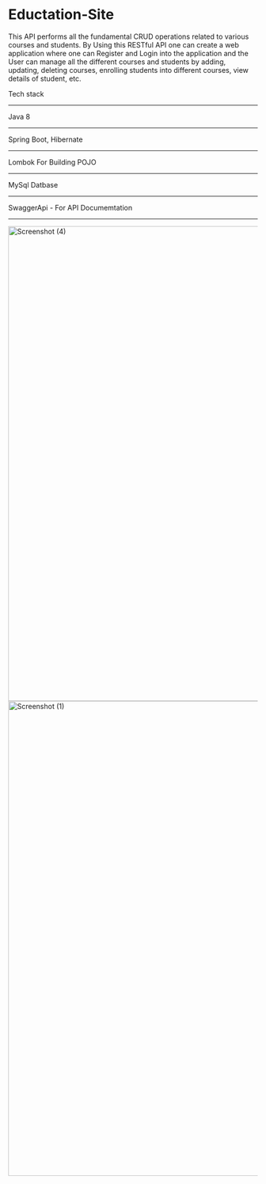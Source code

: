 # Eductation-Site
 This API performs all the fundamental CRUD operations related to various courses and students.
 By Using this RESTful API one can create a web application where one can Register and Login into the application and the User can manage all the different courses and students by adding, updating, deleting courses, enrolling students into different courses, view details of student, etc.

Tech stack
______________________
Java 8
_____
Spring Boot, Hibernate
_______
Lombok For Building POJO
______________
MySql Datbase
______________
SwaggerApi - For API Documemtation
_________________
<img width="960" alt="Screenshot (4)" src="https://github.com/Pankhurisriv/Eductation-Site/assets/82195102/937a85a4-1197-460b-8a29-3ed6a16e81e8">

<img width="960" alt="Screenshot (1)" src="https://github.com/Pankhurisriv/Eductation-Site/assets/82195102/6caad1ab-ed6c-4a9e-b3d6-b420dbad6c8f">
